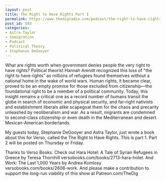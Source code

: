 ```yaml
---
layout: post
title: The Right to Have Rights Part I
permalink: https://www.thedigradio.com/podcast/the-right-to-have-rights-part-i/index.html
post_id: 593
categories: 
- Astra Taylor
- Immigration
- Podcast
- Political Theory
- Stephanie DeGooyer
---
```


What are rights worth when government denies people the very right to have rights? Political theorist Hannah Arendt recognized this loss of "the right to have rights" as millions of refugees found themselves without a national home in the wake of world wars. Human rights, it became clear, proved to be an empty promise for those excluded from citizenship—the foundational right to be a member of a political community. Today, this insight remains a critical one as a record number of humans transit the globe in search of economic and physical security, and far-right nativists and establishment liberals alike scapegoat them for the chaos and precarity unleashed by neoliberalism and war. As a result, migrants are condemned to second-class citizenship or even death in the Mediterranean and desert Mexican-American borderlands.



My guests today, Stephanie DeGooyer and Astra Taylor, just wrote a book about this for Verso, called the The Right to Have Rights. This is part 1. Part 2 will be posted on Thursday or Friday.

Thanks to Verso Books. Check out Hara Hotel: A Tale of Syrian Refugees in Greece by Teresa Thornhill versobooks.com/books/2713-hara-hotel. And Work: The Last 1,000 Years by Andrea Komlosy versobooks.com/books/2608-work. And please make a contribution to support the long-run viability of this show at Patreon.com/TheDig